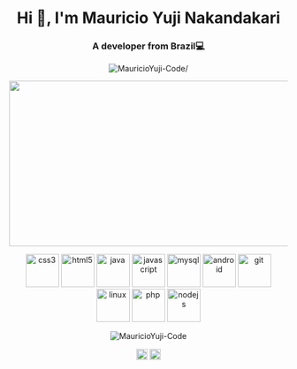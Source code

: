 <h1 align="center">Hi 👋, I'm Mauricio Yuji Nakandakari</h1>
<h3 align="center">A developer‍ from Brazil💻</h3>
<p align="center"> <img src=https://komarev.com/ghpvc/?username=MauricioYuji-Code alt=MauricioYuji-Code/> </p>

<p align="center"><img align="center" src="https://media.giphy.com/media/l2YWzlAxoXQcwfeKs/giphy.gif" width="550" height="300"/></p>

<p align="center"><img src=https://devicons.github.io/devicon/devicon.git/icons/css3/css3-original-wordmark.svg alt=css3 width="60" height="60"/> 
<img src=https://devicons.github.io/devicon/devicon.git/icons/html5/html5-original-wordmark.svg alt=html5 width="60" height="60"/> 
<img src=https://devicons.github.io/devicon/devicon.git/icons/java/java-original-wordmark.svg alt=java width="60" height="60"/> 
<img src=https://devicons.github.io/devicon/devicon.git/icons/javascript/javascript-original.svg alt=javascript width="60" height="60"/> 
<img src=https://devicons.github.io/devicon/devicon.git/icons/mysql/mysql-original-wordmark.svg alt=mysql width="60" height="60"/>
<img src=https://devicons.github.io/devicon/devicon.git/icons/android/android-original-wordmark.svg alt=android width="60" height="60"/>
<img src=https://devicons.github.io/devicon/devicon.git/icons/git/git-original-wordmark.svg alt=git width="60" height="60"/>  
<img src=https://devicons.github.io/devicon/devicon.git/icons/linux/linux-original.svg alt=linux width="60" height="60"/>
<img src=https://devicons.github.io/devicon/devicon.git/icons/php/php-original.svg alt=php width="60" height="60"/>
<img src=https://devicons.github.io/devicon/devicon.git/icons/nodejs/nodejs-original-wordmark.svg alt=nodejs width="60" height="60"/></p><p align="center">
<img src=https://github-readme-stats.vercel.app/api?username=MauricioYuji-Code&show_icons=true alt=MauricioYuji-Code /> </p>

<p align="center">
<a href=https://linkedin.com/in/mauricio-yuji-nakandakari-308101160/ target="blank"><img align="center" src=https://cdn.jsdelivr.net/npm/simple-icons@3.0.1/icons/linkedin.svg alt="Mauricio Yuji Nakandakari" height="20" width="20" /></a>
<a href=https://instagram.com/yuuji69 target="blank"><img align="center" src=https://cdn.jsdelivr.net/npm/simple-icons@3.0.1/icons/instagram.svg alt="yuuji69" height="20" width="20" /></a>
</p>
